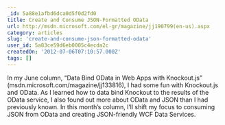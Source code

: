 ```yaml
---
_id: 5a88e1afbd6dca0d5f0d2fd0
title: Create and Consume JSON-Formatted OData
url: http://msdn.microsoft.com/el-gr/magazine/jj190799(en-us).aspx
category: articles
slug: 'create-and-consume-json-formatted-odata'
user_id: 5a83ce59d6eb0005c4ecda2c
createdOn: '2012-07-06T07:10:57.000Z'
tags: []
---
```


In my June column, “Data Bind OData in Web Apps with Knockout.js” (msdn.microsoft.com/magazine/jj133816), I had some fun with Knockout.js and OData. As I learned how to data bind Knockout to the results of the OData service, I also found out more about OData and JSON than I had previously known. In this month’s column, I’ll shift my focus to consuming JSON from OData and creating JSON-friendly WCF Data Services.

